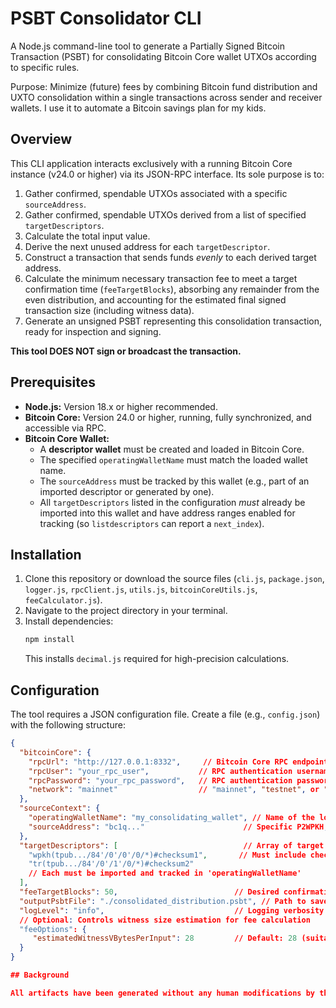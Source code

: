 # PSBT Consolidator CLI

A Node.js command-line tool to generate a Partially Signed Bitcoin Transaction (PSBT) for consolidating Bitcoin Core wallet UTXOs according to specific rules.

Purpose: Minimize (future) fees by combining Bitcoin fund distribution and UXTO consolidation within a single transactions across sender and receiver wallets. I use it to automate a Bitcoin savings plan for my kids.

## Overview

This CLI application interacts exclusively with a running Bitcoin Core instance (v24.0 or higher) via its JSON-RPC interface. Its sole purpose is to:

1.  Gather confirmed, spendable UTXOs associated with a specific `sourceAddress`.
2.  Gather confirmed, spendable UTXOs derived from a list of specified `targetDescriptors`.
3.  Calculate the total input value.
4.  Derive the next unused address for each `targetDescriptor`.
5.  Construct a transaction that sends funds *evenly* to each derived target address.
6.  Calculate the minimum necessary transaction fee to meet a target confirmation time (`feeTargetBlocks`), absorbing any remainder from the even distribution, and accounting for the estimated final signed transaction size (including witness data).
7.  Generate an unsigned PSBT representing this consolidation transaction, ready for inspection and signing.

**This tool DOES NOT sign or broadcast the transaction.**

## Prerequisites

*   **Node.js:** Version 18.x or higher recommended.
*   **Bitcoin Core:** Version 24.0 or higher, running, fully synchronized, and accessible via RPC.
*   **Bitcoin Core Wallet:**
    *   A **descriptor wallet** must be created and loaded in Bitcoin Core.
    *   The specified `operatingWalletName` must match the loaded wallet name.
    *   The `sourceAddress` must be tracked by this wallet (e.g., part of an imported descriptor or generated by one).
    *   All `targetDescriptors` listed in the configuration *must* already be imported into this wallet and have address ranges enabled for tracking (so `listdescriptors` can report a `next_index`).

## Installation

1.  Clone this repository or download the source files (`cli.js`, `package.json`, `logger.js`, `rpcClient.js`, `utils.js`, `bitcoinCoreUtils.js`, `feeCalculator.js`).
2.  Navigate to the project directory in your terminal.
3.  Install dependencies:
    ```bash
    npm install
    ```
    This installs `decimal.js` required for high-precision calculations.

## Configuration

The tool requires a JSON configuration file. Create a file (e.g., `config.json`) with the following structure:

```json
{
  "bitcoinCore": {
    "rpcUrl": "http://127.0.0.1:8332",     // Bitcoin Core RPC endpoint URL
    "rpcUser": "your_rpc_user",           // RPC authentication username (or null if using cookie)
    "rpcPassword": "your_rpc_password",   // RPC authentication password (or null if using cookie)
    "network": "mainnet"                  // "mainnet", "testnet", or "regtest"
  },
  "sourceContext": {
    "operatingWalletName": "my_consolidating_wallet", // Name of the loaded descriptor wallet
    "sourceAddress": "bc1q..."                      // Specific P2WPKH, P2TR, P2SH, or Legacy address
  },
  "targetDescriptors": [                            // Array of target descriptor strings
    "wpkh(tpub.../84'/0'/0'/0/*)#checksum1",       // Must include checksum and end with '/*'
    "tr(tpub.../84'/0'/1'/0/*)#checksum2"
    // Each must be imported and tracked in 'operatingWalletName'
  ],
  "feeTargetBlocks": 50,                          // Desired confirmation target (blocks, integer > 0)
  "outputPsbtFile": "./consolidated_distribution.psbt", // Path to save the generated PSBT
  "logLevel": "info",                             // Logging verbosity: "trace", "debug", "info", "warn", "error"
  // Optional: Controls witness size estimation for fee calculation
  "feeOptions": {
     "estimatedWitnessVBytesPerInput": 28         // Default: 28 (suitable for P2WPKH). Adjust if needed.
  }
}

## Background

All artifacts have been generated without any human modifications by the amazing Gemini 2.5 Pro.
